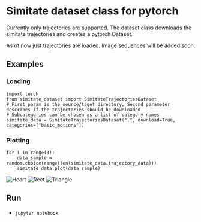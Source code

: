 # Simitate dataset class for pytorch

Currently only trajectories are supported. The dataset class downloads the simitate trajectories 
and creates a pytorch Dataset.

As of now just trajectories are loaded. Image sequences will be added soon.

## Examples

### Loading

```
import torch
from simitate_dataset import SimitateTrajectoriesDataset
# First param is the source/taget directory, Second parameter describes if the trajectories should be downloaded
# Subcategories can be chosen as a list of category names
simitate_data = SimitateTrajectoriesDataset(".", download=True, categories=["basic_motions"]) 
```

### Plotting


```
for i in range(3): 
    data_sample = random.choice(range(len(simitate_data.trajectory_data)))
    simitate_data.plot(data_sample)
```

![Heart](examples/heart_plot.jpg "Heart")
![Rect](examples/rect_plot.jpg "Rectangle")
![Triangle](examples/triangle_plot.jpg "Triangle")


## Run

* `jupyter notebook`
